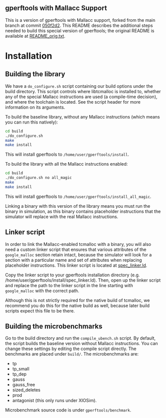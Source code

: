 gperftools with Mallacc Support
-------------------------------

This is a version of gperftools with Mallacc support, forked from the main
branch at commit [050f2d2](https://github.com/gperftools/gperftools/commit/050f2d).
This README describes the additional steps needed to build this special version
of gperftools; the original README is available at [README_orig.txt](README_orig.txt).

# Installation #

## Building the library ##

We have a `do_configure.sh` script containing our build options under the build
directory. This script controls where libtcmalloc is installed to, whether any
of the special Mallacc instructions are used (a compile-time decision), and
where the toolchain is located. See the script header for more information on
its arguments.

To build the baseline library, without any Mallacc instructions (which means
you can run this natively):

```bash
cd build
./do_configure.sh
make
make install
```
This will install gperftools to `/home/user/gperftools/install`.

To build the library with all the Mallacc instructions enabled:

```bash
cd build
./do_configure.sh no all_magic
make
make install
```

This will install gperftools to `/home/user/gperftools/install_all_magic`.

Linking a binary with this version of the library means you must run the binary
in simulation, as this binary contains placeholder instructions that the simulator
will replace with the real Mallacc instructions.

## Linker script ##

In order to link the Mallacc-enabled tcmalloc with a binary, you will also need
a custom linker script that ensures that various attributes of the
`google_malloc` section retain intact, because the simulator will look for a
section with a particular name and set of attributes when replacing placeholder
instructions. This linker script is located at [spec_linker.ld](spec_linker.ld).

Copy the linker script to your gperftools installation directory (e.g.
/home/user/gperftools/install/spec_linker.ld). Then, open up the linker
script and replace the path to the linker script in the line starting with
`google_malloc` with the correct path.

Although this is not strictly required for the native build of tcmalloc, we
recommend you do this for the native build as well, because later build scripts
expect this file to be there.

## Building the microbenchmarks ##

Go to the build directory and run the `compile_ubench.sh` script. By default,
the script builds the baseline version without Mallacc instructions. You can
change these settings by editing the compile script directly.  The benchmarks
are placed under `build/`. The microbenchmarks are:

  * tp
  * tp_small
  * tp_dep
  * gauss
  * gauss_free
  * sized_deletes
  * prod
  * antagonist (this only runs under XIOSim).

Microbenchmark source code is under `gperftools/benchmark`.

